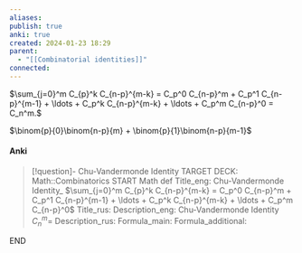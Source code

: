 ```yaml
---
aliases: 
publish: true
anki: true
created: 2024-01-23 18:29
parent:
  - "[[Combinatorial identities]]"
connected:
---
```



$\sum_{j=0}^m C_{p}^k C_{n-p}^{m-k} = C_p^0 C_{n-p}^m + C_p^1 C_{n-p}^{m-1} + \ldots + C_p^k C_{n-p}^{m-k} + \ldots + C_p^m C_{n-p}^0 = C_n^m.$

$\binom{p}{0}\binom{n-p}{m} + \binom{p}{1}\binom{n-p}{m-1}$

#### Anki
> [!question]- Chu-Vandermonde Identity
TARGET DECK: Math::Combinatorics 
START
Math def
Title_eng: Chu-Vandermonde Identity_
$\sum_{j=0}^m C_{p}^k C_{n-p}^{m-k} = C_p^0 C_{n-p}^m + C_p^1 C_{n-p}^{m-1} + \ldots + C_p^k C_{n-p}^{m-k} + \ldots + C_p^m C_{n-p}^0$
Title_rus: 
Description_eng: Chu-Vandermonde Identity $C_n^m =$
Description_rus: 
Formula_main: 
Formula_additional:
<!--ID: 1706029342188-->
END















